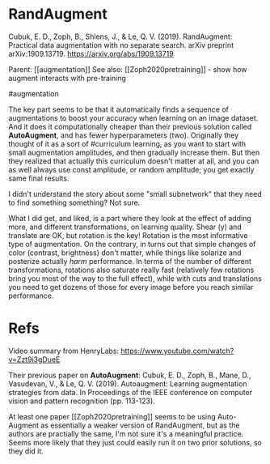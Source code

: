# RandAugment

Cubuk, E. D., Zoph, B., Shlens, J., & Le, Q. V. (2019). RandAugment: Practical data augmentation with no separate search. arXiv preprint arXiv:1909.13719.
https://arxiv.org/abs/1909.13719

Parent: [[augmentation]]
See also: [[Zoph2020pretraining]] - show how augment interacts with pre-training

#augmentation


The key part seems to be that it automatically finds a sequence of augmentations to boost your accuracy when learning on an image dataset. And it does it computationally cheaper than their previous solution called **AutoAugment**, and has fewer hyperparameters (two). Originally they thought of it as a sort of #curriculum learning, as you want to start with small augmentation amplitudes, and then gradually increase them. But then they realized that actually this curriculum doesn't matter at all, and you can as well always use const amplitude, or random amplitude; you get exactly same final results.

I didn't understand the story about some "small subnetwork" that they need to find something something? Not sure.

What I did get, and liked, is a part where they look at the effect of adding more, and different transformations, on learning quality. Shear (y) and translate are OK, but rotation is the key! Rotation  is the most informative type of augmentation. On the contrary, in turns out that simple changes of color (contrast, brightness) don't matter, while things like solarize and posterize actually _harm_ performance. In terms of the number of different transformations, rotations also saturate really fast (relatively few rotations bring you most of the way to the full effect), while with cuts and translations you need to get dozens of those for every image before you reach similar performance.

# Refs

Video summary from HenryLabs: https://www.youtube.com/watch?v=Zzt9i3gDueE

Their previous paper on **AutoAugment**:
Cubuk, E. D., Zoph, B., Mane, D., Vasudevan, V., & Le, Q. V. (2019). Autoaugment: Learning augmentation strategies from data. In Proceedings of the IEEE conference on computer vision and pattern recognition (pp. 113-123).

At least one paper [[Zoph2020pretraining]] seems to be using Auto-Augment as essentially a weaker version of RandAugment, but as the authors are practially the same, I'm not sure it's a meaningful practice. Seems more likely that they just could easily run it on two prior solutions, so they did it.